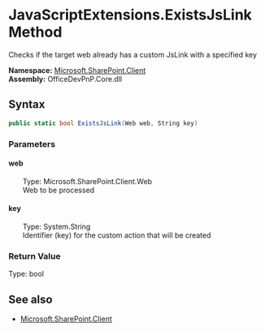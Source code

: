 # JavaScriptExtensions.ExistsJsLink Method  
Checks if the target web already has a custom JsLink with a specified key  

**Namespace:** [Microsoft.SharePoint.Client](Microsoft.SharePoint.Client.md)  
**Assembly:** OfficeDevPnP.Core.dll  
## Syntax
```C#
public static bool ExistsJsLink(Web web, String key)
```
### Parameters
#### web  
&emsp;&emsp;Type: Microsoft.SharePoint.Client.Web  
&emsp;&emsp;Web to be processed  

#### key  
&emsp;&emsp;Type: System.String  
&emsp;&emsp;Identifier (key) for the custom action that will be created  

### Return Value
Type: bool  


## See also
- [Microsoft.SharePoint.Client](Microsoft.SharePoint.Client.md)
